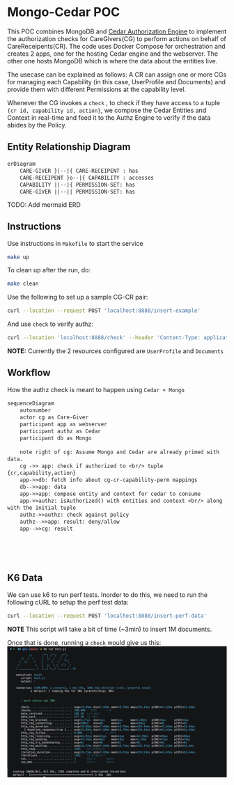 # Mongo-Cedar POC
This POC combines MongoDB and [Cedar Authorization Engine](https://docs.cedarpolicy.com/) to implement the authorization checks for CareGivers(CG) to perform actions on behalf of CareReceipents(CR). The code uses Docker Compose for orchestration and creates 2 apps, one for the hosting Cedar engine and the webserver. The other one hosts MongoDB which is where the data about the entities live.

The usecase can be explained as follows:
A CR can assign one or more CGs for managing each Capability (in this case, UserProfile and Documents) and provide them with different Permissions at the capability level.

Whenever the CG invokes a `check` , to check if they have access to a tuple `{cr id, capability id, action}`, we compose the Cedar Entities and Context in real-time and feed it to the Authz Engine to verify if the data abides by the Policy.

## Entity Relationship Diagram
```mermaid
erDiagram
    CARE-GIVER }|--|{ CARE-RECEIPENT : has
    CARE-RECEIPENT }o--|{ CAPABILITY : accesses
    CAPABILITY ||--|{ PERMISSION-SET: has
    CARE-GIVER ||--|| PERMISSION-SET: has
```

TODO: Add mermaid ERD
## Instructions
Use instructions in `Makefile` to start the service
```bash
make up
```
To clean up after the run, do:
```bash
make clean
```

Use the following to set up a sample CG-CR pair:
```bash
curl --location --request POST 'localhost:8888/insert-example'
```

And use `check` to verify authz:
```bash
curl --location 'localhost:8888/check' --header 'Content-Type: application/json' --data '{"cg":"cg1","cr":"cr14","action":"READ","resource":"UserProfile"}'
```

**NOTE:** Currently the 2 resources configured are `UserProfile` and `Documents`

## Workflow
How the authz check is meant to happen using `Cedar + Mongo`

```mermaid
sequenceDiagram
    autonumber
    actor cg as Care-Giver
    participant app as webserver
    participant authz as Cedar
    participant db as Mongo

    note right of cg: Assume Mongo and Cedar are already primed with data.
    cg ->> app: check if authorized to <br/> tuple {cr,capability,action}
    app->>db: fetch info about cg-cr-capability-perm mappings
    db-->>app: data
    app->>app: compose entity and context for cedar to consume
    app->>authz: isAuthorized() with entities and context <br/> along with the initial tuple
    authz->>authz: check against policy
    authz-->>app: result: deny/allow
    app-->>cg: result

    
    
    
```

## K6 Data
We can use k6 to run perf tests.
Inorder to do this, we need to run the following cURL to setup the perf test data:
```bash
curl --location --request POST 'localhost:8888/insert-perf-data'
```
**NOTE** This script will take a bit of time (~3min) to insert 1M documents.

Once that is done, running a `check` would give us this:
![alt text](k6/1%20million%20CG-CR.png "Title")